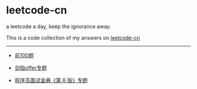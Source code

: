 # leetcode-cn
a leetcode a day, keep the  ignorance away.

This is a code collection of my answers on [leetcode-cn](https://leetcode-cn.com/)

---

- [前100题](./README/100.md)

- [剑指offer专题](./README/sword.md)

- [程序员面试金典《第 6 版》专题](./README/lcci.md)
